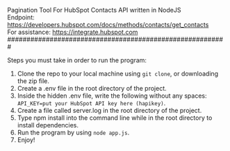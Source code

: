 Pagination Tool For HubSpot Contacts API written in NodeJS <br>
Endpoint: https://developers.hubspot.com/docs/methods/contacts/get_contacts <br>
For assistance: https://integrate.hubspot.com <br>
#########################################################

Steps you must take in order to run the program:

1. Clone the repo to your local machine using `git clone`, or downloading the zip file.
2. Create a .env file in the root directory of the project.
3. Inside the hidden .env file, write the following without any spaces: `API_KEY=put your HubSpot API key here (hapikey)`.
4. Create a file called server.log in the root directory of the project.
5. Type npm install into the command line while in the root directory to install dependencies.
6. Run the program by using `node app.js`.
7. Enjoy!